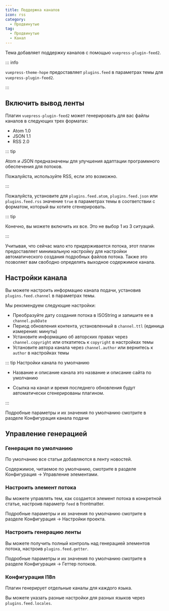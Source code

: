 ```yaml
---
title: Поддержка каналов
icon: rss
category:
  - Продвинутые
tag:
  - Продвинутые
  - Канал
---
```


Тема добавляет поддержку каналов с помощью <ProjectLink name="feed2">`vuepress-plugin-feed2`</ProjectLink>.

::: info

`vuepress-theme-hope` предоставляет `plugins.feed` в параметрах темы для `vuepress-plugin-feed2`.

:::

<!-- more -->

## Включить вывод ленты

Плагин `vuepress-plugin-feed2` может генерировать для вас файлы каналов в следующих трех форматах:

- Atom 1.0
- JSON 1.1
- RSS 2.0

::: tip

Atom и JSON предназначены для улучшения адаптации программного обеспечения для потоков.

Пожалуйста, используйте RSS, если это возможно.

:::

Пожалуйста, установите для `plugins.feed.atom`, `plugins.feed.json` или `plugins.feed.rss` значение `true` в параметрах темы в соответствии с форматом, который вы хотите сгенерировать.

::: tip

Конечно, вы можете включить их все. Это не выбор 1 из 3 ситуаций.

:::

Учитывая, что сейчас мало кто придерживается потока, этот плагин предоставляет минимальную настройку для настройки автоматического создания подробных файлов потока. Также это позволяет вам свободно определять выходное содержимое канала.

## Настройки канала

Вы можете настроить информацию канала подачи, установив `plugins.feed.channel` в параметрах темы.

Мы рекомендуем следующие настройки:

- Преобразуйте дату создания потока в ISOString и запишите ее в `channel.pubDate`
- Период обновления контента, установленный в `channel.ttl` (единица измерения: минуты)
- Установите информацию об авторских правах через `channel.copyright` или откатитесь к `copyright` в настройках темы
- Установите автора канала через `channel.author` или вернитесь к `author` в настройках темы

::: tip Настройки канала по умолчанию

- Название и описание канала это название и описание сайта по умолчанию

- Ссылка на канал и время последнего обновления будут автоматически сгенерированы плагином.

:::

Подробные параметры и их значения по умолчанию смотрите в разделе <ProjectLink name="feed2" path="/config/channel.html">Конфигурация канала подачи</ProjectLink>

## Управление генерацией

### Генерация по умолчанию

По умолчанию все статьи добавляются в ленту новостей.

Содержимое, читаемое по умолчанию, смотрите в разделе <ProjectLink name="feed2" path="/config/item.html">Конфигурация → Управление элементами</ProjectLink>.

### Настроить элемент потока

Вы можете управлять тем, как создается элемент потока в конкретной статье, настроив параметр `feed` в frontmatter.

Подробные параметры и их значения по умолчанию смотрите в разделе <ProjectLink name="feed2" path="/config/item.html">Конфигурация → Настройки проекта</ProjectLink>.

### Настроить генерацию ленты

Вы можете получить полный контроль над генерацией элементов потока, настроив `plugins.feed.getter`.

Подробные параметры и их значения по умолчанию смотрите в разделе <ProjectLink name="feed2" path="/config/getter.html">Конфигурация → Геттер потоков</ProjectLink>.

### Конфигурация I18n

Плагин генерирует отдельные каналы для каждого языка.

Вы можете указать разные настройки для разных языков через `plugins.feed.locales`.
